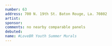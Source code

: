 ```yaml
---
number: 63
address: 700 N. 19th St. Baton Rouge, La. 70802
artist:
sponsor:
comments: no nearby comparable panels
debuted:
name: #LoveBR Youth Summer Murals
---
```


